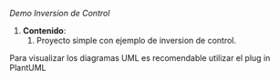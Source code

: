 ﻿*Demo Inversion de Control*

1. **Contenido**:
   1. Proyecto simple con ejemplo de inversion de control.

Para visualizar los diagramas UML es recomendable utilizar el plug in PlantUML
